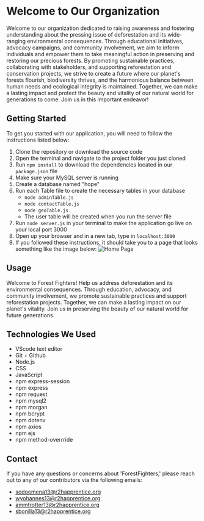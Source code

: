 # Welcome to Our Organization

Welcome to our organization dedicated to raising awareness and fostering understanding about the pressing issue of deforestation and its wide-ranging environmental consequences. Through educational initiatives, advocacy campaigns, and community involvement, we aim to inform individuals and empower them to take meaningful action in preserving and restoring our precious forests. By promoting sustainable practices, collaborating with stakeholders, and supporting reforestation and conservation projects, we strive to create a future where our planet's forests flourish, biodiversity thrives, and the harmonious balance between human needs and ecological integrity is maintained. Together, we can make a lasting impact and protect the beauty and vitality of our natural world for generations to come. Join us in this important endeavor!

## Getting Started

To get you started with our application, you will need to follow the instructions listed below:

1. Clone the repository or download the source code
2. Open the terminal and navigate to the project folder you just cloned
3. Run `npm install` to download the dependencies located in our `package.json` file
4. Make sure your MySQL server is running
5. Create a database named "hope"
6. Run each Table file to create the necessary tables in your database
   - `node adminTable.js`
   - `node contactTable.js`
   - `node geoTable.js`
   - The user table will be created when you run the server file
7. Run `node server.js` in your terminal to make the application go live on your local port 3000
8. Open up your browser and in a new tab, type in `localhost:3000`
9. If you followed these instructions, it should take you to a page that looks something like the image below:
![Home Page](public/imgs/example.png)

## Usage

Welcome to Forest Fighters! Help us address deforestation and its environmental consequences. Through education, advocacy, and community involvement, we promote sustainable practices and support reforestation projects. Together, we can make a lasting impact on our planet's vitality. Join us in preserving the beauty of our natural world for future generations.

## Technologies We Used

- VScode text editor
- Git + Github
- Node.js
- CSS
- JavaScript
- npm express-session
- npm express
- npm request
- npm mysql2
- npm morgan
- npm bcrypt
- npm dotenv
- npm axios
- npm ejs
- npm method-overrride

## Contact

If you have any questions or concerns about 'ForestFighters,' please reach out to any of our contributors via the following emails:

- sodoemena13@r2happrentice.org
- wyohannes13@r2happrentice.org
- ammtrotter13@r2happrentice.org
- sbonilla13@r2happrentice.org
